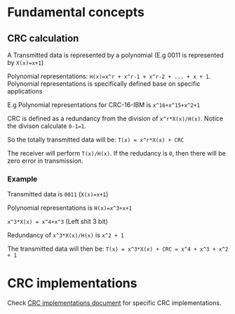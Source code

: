 # Fundamental concepts

## CRC calculation

A Transmitted data is represented by a polynomial (E.g 0011 is represented by ``X(x)=x+1``)

Polynomial representations: ``H(x)=x^r + x^r-1 + x^r-2 + ... + x + 1``. Polynomial representations is specifically defined base on specific applications 

E.g Polynomial representations for CRC-16-IBM is ``x^16+x^15+x^2+1``

CRC is defined as a redundancy from the division of ``x^r*X(x)/H(x)``. Notice the divison calculate ``0-1=1``.

So the totally transmitted data will be: ``T(x) = x^r*X(x) + CRC``

The receiver will perform ``T(x)/H(x)``. If the redudancy is ``0``, then there will be zero error in transmission.

### Example

Transmitted data is ``0011`` (``X(x)=x+1``)

Polynomial representations is ``H(x)=x^3+x+1``

``x^3*X(x) = x^4+x^3`` (Left shit 3 bit)

Redundancy of ``x^3*X(x)/H(x)`` is ``x^2 + 1``

The transmitted data will then be: ``T(x) = x^3*X(x) + CRC = x^4 + x^3 + x^2 + 1``

# CRC implementations

Check [CRC implementations document](CRC%20implementations.md) for specific CRC implementations.
